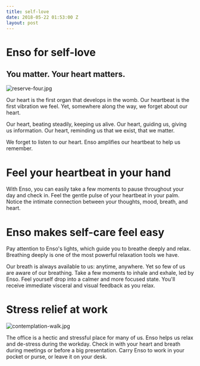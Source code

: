 ```yaml
---
title: self-love
date: 2018-05-22 01:53:00 Z
layout: post
---
```


# Enso for self-love
## You matter. Your heart matters.
![reserve-four.jpg](/uploads/reserve-four.jpg)

Our heart is the first organ that develops in the womb. Our heartbeat is the first vibration we feel. Yet, somewhere along the way, we forget about our heart. 

Our heart, beating steadily, keeping us alive. Our heart, guiding us, giving us information. Our heart, reminding us that we exist, that we matter.

We forget to listen to our heart. Enso amplifies our heartbeat to help us remember. 

# Feel your heartbeat in your hand

With Enso, you can easily take a few moments to pause throughout your day and check in. Feel the gentle pulse of your heartbeat in your palm. Notice the intimate connection between your thoughts, mood, breath, and heart. 

# Enso makes self-care feel easy 

Pay attention to Enso's lights, which guide you to breathe deeply and relax. Breathing deeply is one of the most powerful relaxation tools we have.  

Our breath is always available to us: anytime, anywhere. Yet so few of us are aware of our breathing. Take a few moments to inhale and exhale, led by Enso. Feel yourself drop into a calmer and more focused state. You'll receive immediate visceral and visual feedback as you relax.

# Stress relief at work 
![contemplation-walk.jpg](/uploads/contemplation-walk.jpg)

The office is a hectic and stressful place for many of us. Enso helps us relax and de-stress during the workday. Check in with your heart and breath during meetings or before a big presentation. Carry Enso to work in your pocket or purse, or leave it on your desk. 


